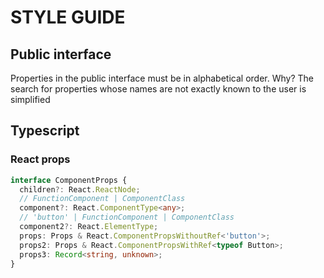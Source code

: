 # STYLE GUIDE

## Public interface

Properties in the public interface must be in alphabetical order. Why? The search for properties whose names are not
exactly known to the user is simplified

## Typescript

### React props

```ts
interface ComponentProps {
  children?: React.ReactNode;
  // FunctionComponent | ComponentClass
  component?: React.ComponentType<any>;
  // 'button' | FunctionComponent | ComponentClass
  component2?: React.ElementType;
  props: Props & React.ComponentPropsWithoutRef<'button'>;
  props2: Props & React.ComponentPropsWithRef<typeof Button>;
  props3: Record<string, unknown>;
}
```
